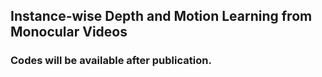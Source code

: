 ## Instance-wise Depth and Motion Learning from Monocular Videos

### Codes will be available after publication.

